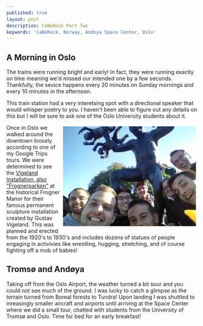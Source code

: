 ```yaml
---
published: true
layout: post
description: CaNoRock Part Two
keywords: 'CaNoRock, Norway, Andoya Space Center, Oslo'
---
```

## A Morning in Oslo
The trains were running bright and early! In fact, they were running exactly on time meaning we'd missed our intended one by a few seconds. Thankfully, the sevice happens every 20 minutes on Sunday mornings and every 10 minutes in the afternoon.

This train station had a very interetsing spot with a directional speaker that would whisper poetry to you. I haven't been able to figure out any details on this but I will be sure to ask one of the Oslo University students about it.

<img align="right" src="https://github.com/ausshir/ausshir.github.io/raw/master/_posts/babyfighter-group.gif" alt="us vs babies" style="width:350px; padding:5px;"/>

Once in Oslo we walked around the downtown loosely according to one of my Google Trips tours. We were determined to see the [Vigeland Installation, also "Frognerparken"](https://en.wikipedia.org/wiki/Frogner_Park) at the historical Frogner Manor for their famous permanent sculpture installation created by Gustav Vigeland. This was planned and erected from the 1920's to 1930's and includes dozens of statues of people engaging in activivies like wrestling, hugging, stretching, and of course fighting off a mob of babies!


## Tromsø and Andøya
Taking off from the Oslo Airport, the weather turned a bit sour and you could not see much of the ground. I was lucky to catch a glimpse as the terrain turned from Boreal forests to Tundra! Upon landing I was shuttled to inreasingly smaller aircraft and airports until arriving at the Space Center where we did a small tour, chatted with students from the University of Tromsø and Oslo. Time for bed for an early breakfast!
